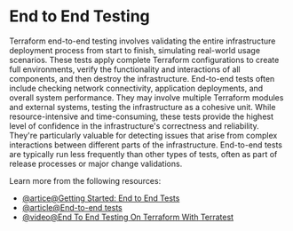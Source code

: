 # End to End Testing

Terraform end-to-end testing involves validating the entire infrastructure deployment process from start to finish, simulating real-world usage scenarios. These tests apply complete Terraform configurations to create full environments, verify the functionality and interactions of all components, and then destroy the infrastructure. End-to-end tests often include checking network connectivity, application deployments, and overall system performance. They may involve multiple Terraform modules and external systems, testing the infrastructure as a cohesive unit. While resource-intensive and time-consuming, these tests provide the highest level of confidence in the infrastructure's correctness and reliability. They're particularly valuable for detecting issues that arise from complex interactions between different parts of the infrastructure. End-to-end tests are typically run less frequently than other types of tests, often as part of release processes or major change validations.

Learn more from the following resources:

- [@artice@Getting Started: End to End Tests](https://tf2project.io/docs/getting-started/end-to-end-tests.html)
- [@article@End-to-end tests](https://www.hashicorp.com/blog/testing-hashicorp-terraform#end-to-end-tests)
- [@video@End To End Testing On Terraform With Terratest](https://www.youtube.com/watch?v=PlzL6Bv2fSA)